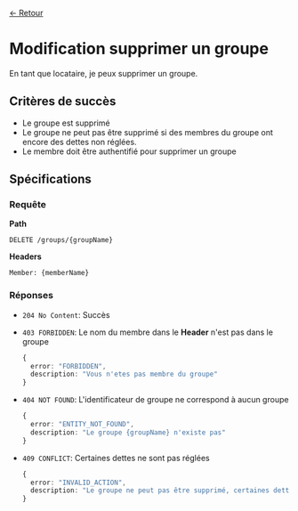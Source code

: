 [← Retour](../README.md)

# Modification supprimer un groupe

En tant que locataire, je peux supprimer un groupe.

## Critères de succès

- Le groupe est supprimé
- Le groupe ne peut pas être supprimé si des membres du groupe ont encore des dettes non réglées.
- Le membre doit être authentifié pour supprimer un groupe

## Spécifications

### Requête

**Path**

`DELETE /groups/{groupName}`

**Headers**

`Member: {memberName}`

### Réponses

- `204 No Content`: Succès

- `403 FORBIDDEN`: Le nom du membre dans le **Header** n'est pas dans le groupe

  ```ts
  {
    error: "FORBIDDEN",
    description: "Vous n'etes pas membre du groupe"
  }
  ```

- `404 NOT FOUND`: L'identificateur de groupe ne correspond à aucun groupe

  ```ts
  {
    error: "ENTITY_NOT_FOUND",
    description: "Le groupe {groupName} n'existe pas"
  }
  ```

- `409 CONFLICT`: Certaines dettes ne sont pas réglées

  ```ts
  {
    error: "INVALID_ACTION",
    description: "Le groupe ne peut pas être supprimé, certaines dettes ne sont pas réglées"
  }
  ```
  
